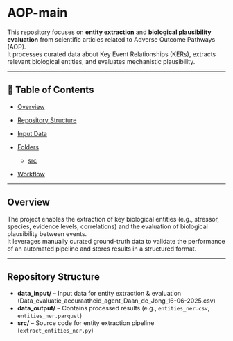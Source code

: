 # AOP-main

This repository focuses on **entity extraction** and **biological plausibility evaluation** from scientific articles related to Adverse Outcome Pathways (AOP).  
It processes curated data about Key Event Relationships (KERs), extracts relevant biological entities, and evaluates mechanistic plausibility.

---

## 📑 Table of Contents

- [Overview](#overview)
- [Repository Structure](#repository-structure)
- [Input Data](#input-data)
 
- [Folders](#folders)

  - [src](#src)
- [Workflow](#workflow)

---

## Overview

The project enables the extraction of key biological entities (e.g., stressor, species, evidence levels, correlations) and the evaluation of biological plausibility between events.  
It leverages manually curated ground-truth data to validate the performance of an automated pipeline and stores results in a structured format.

---

## Repository Structure

- **data_input/** – Input data for entity extraction & evaluation (Data_evaluatie_accuraatheid_agent_Daan_de_Jong_16-06-2025.csv) 
- **data_output/** – Contains processed results (e.g., `entities_ner.csv`, `entities_ner.parquet`)  
- **src/** – Source code for entity extraction pipeline (`extract_entities_ner.py`)
